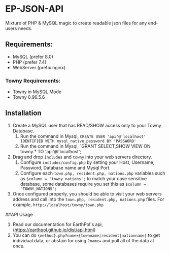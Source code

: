# EP-JSON-API
Mixture of PHP &amp; MySQL magic to create readable json files for any end-users needs.

## Requirements: 
* MySQL (prefer 8.0)
* PHP (prefer 7.4)
* WebServer (prefix nginx)

### Towny Requirements:
* Towny in MySQL Mode
* Towny 0.96.5.6

## Installation
1. Create a MySQL user that has READ/SHOW access only to your Towny Database.
   1. Run the command in Mysql, `CREATE USER 'api'@'localhost' IDENTIFIED WITH mysql_native_password BY 'PASSWORD'`
   2. Run the command in Mysql, `GRANT SELECT,SHOW VIEW ON towny.* TO 'api'@'localhost';
2. Drag and drop `includes` and `towny` into your web servers directory.
   1. Configure `includes/config.php` by setting your Host, Username, Password, Database name and Mysql Port.
   2. Configure each `town.php, resident.php, nations.php` variables such as `$column = 'towny_nations';` to match your case sensitive database, some databases require you set this as `$column = 'TOWNY_NATIONS';`
3. Once configured properly, you should be able to visit your web servers address and call into the `town.php, resident.php, nations.php` files. For example, `http://localhost/towny/town.php`

##API Usage 
1. Read our documentation for EarthPol's api, (https://earthpol.github.io/dist/api.html)
2. You can do `{method}.php?name={townname|resident|nationname}` to get individual data, or abstain for using `?name=` and pull all of the data at once.
